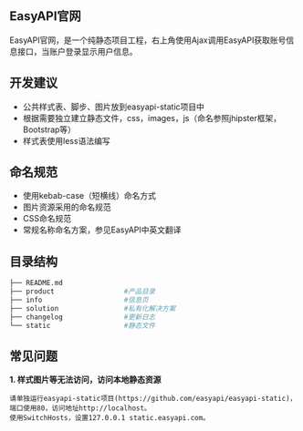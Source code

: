 EasyAPI官网
--------

EasyAPI官网，是一个纯静态项目工程，右上角使用Ajax调用EasyAPI获取账号信息接口，当账户登录显示用户信息。

## 开发建议
- 公共样式表、脚步、图片放到easyapi-static项目中
- 根据需要独立建立静态文件，css，images，js（命名参照jhipster框架，Bootstrap等）
- 样式表使用less语法编写

## 命名规范

- 使用kebab-case（短横线）命名方式
- 图片资源采用的命名规范
- CSS命名规范
- 常规名称命名方案，参见EasyAPI中英文翻译

## 目录结构

``` bash
├── README.md
├── product                 #产品目录
├── info                    #信息页
├── solution                #私有化解决方案
├── changelog               #更新日志
└── static                  #静态文件

```

    
## 常见问题
	
**1. 样式图片等无法访问，访问本地静态资源**

    请单独运行easyapi-static项目(https://github.com/easyapi/easyapi-static)，端口使用80，访问地址http://localhost。
    使用SwitchHosts，设置127.0.0.1 static.easyapi.com。
